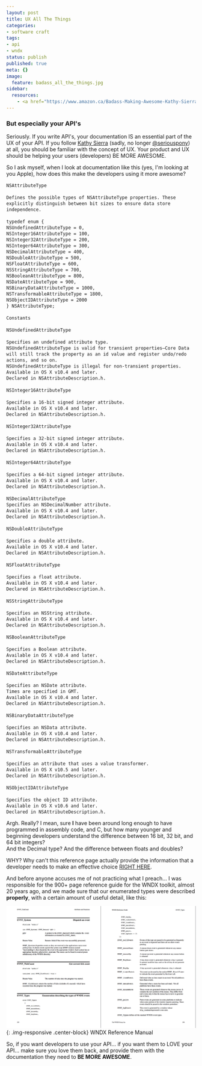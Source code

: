 ```yaml
---
layout: post
title: UX All The Things
categories:
- software craft
tags:
- api
- wndx
status: publish
published: true
meta: {}
image: 
  feature: badass_all_the_things.jpg
sidebar:
  resources:
    - <a href="https://www.amazon.ca/Badass-Making-Awesome-Kathy-Sierra/dp/1491919019/ref=as_li_ss_il?s=books&ie=UTF8&qid=1480449096&sr=1-1&linkCode=li1&tag=twg0f-20&linkId=200098e54afda7c4ee6b80c3cda484fa" target="_blank"><img border="0" src="//ws-na.amazon-adsystem.com/widgets/q?_encoding=UTF8&ASIN=1491919019&Format=_SL110_&ID=AsinImage&MarketPlace=CA&ServiceVersion=20070822&WS=1&tag=twg0f-20" ></a><img src="https://ir-ca.amazon-adsystem.com/e/ir?t=twg0f-20&l=li1&o=15&a=1491919019" width="1" height="1" border="0" alt="" style="border:none !important; margin:0px !important;" />
---
```

### But especially your API's

Seriously.  If you write API's, your documentation IS an essential part of the UX of your API.  If you follow 
[Kathy Sierra](https://en.wikipedia.org/wiki/Kathy_Sierra) (sadly, no longer 
[@seriouspony](https://en.wikipedia.org/wiki/Kathy_Sierra#cite_note-koolaid-6)) at all, you should be familiar 
with the concept of UX.  Your product and UX should be helping your users (developers) BE MORE AWESOME.

So I ask myself, when I look at documentation like this (yes, I'm looking at you Apple), how does this make the 
developers using it more awesome?

```objc
NSAttributeType

Defines the possible types of NSAttributeType properties. These explicitly distinguish between bit sizes to ensure data store independence.

typedef enum {
NSUndefinedAttributeType = 0,
NSInteger16AttributeType = 100,
NSInteger32AttributeType = 200,
NSInteger64AttributeType = 300,
NSDecimalAttributeType = 400,
NSDoubleAttributeType = 500,
NSFloatAttributeType = 600,
NSStringAttributeType = 700,
NSBooleanAttributeType = 800,
NSDateAttributeType = 900,
NSBinaryDataAttributeType = 1000,
NSTransformableAttributeType = 1800,
NSObjectIDAttributeType = 2000
} NSAttributeType;

Constants

NSUndefinedAttributeType

Specifies an undefined attribute type.
NSUndefinedAttributeType is valid for transient properties—Core Data will still track the property as an id value and register undo/redo actions, and so on.
NSUndefinedAttributeType is illegal for non-transient properties.
Available in OS X v10.4 and later.
Declared in NSAttributeDescription.h.

NSInteger16AttributeType

Specifies a 16-bit signed integer attribute.
Available in OS X v10.4 and later.
Declared in NSAttributeDescription.h.

NSInteger32AttributeType

Specifies a 32-bit signed integer attribute.
Available in OS X v10.4 and later.
Declared in NSAttributeDescription.h.

NSInteger64AttributeType

Specifies a 64-bit signed integer attribute.
Available in OS X v10.4 and later.
Declared in NSAttributeDescription.h.

NSDecimalAttributeType
Specifies an NSDecimalNumber attribute.
Available in OS X v10.4 and later.
Declared in NSAttributeDescription.h.

NSDoubleAttributeType

Specifies a double attribute.
Available in OS X v10.4 and later.
Declared in NSAttributeDescription.h.

NSFloatAttributeType

Specifies a float attribute.
Available in OS X v10.4 and later.
Declared in NSAttributeDescription.h.

NSStringAttributeType

Specifies an NSString attribute.
Available in OS X v10.4 and later.
Declared in NSAttributeDescription.h.

NSBooleanAttributeType

Specifies a Boolean attribute.
Available in OS X v10.4 and later.
Declared in NSAttributeDescription.h.

NSDateAttributeType

Specifies an NSDate attribute.
Times are specified in GMT.
Available in OS X v10.4 and later.
Declared in NSAttributeDescription.h.

NSBinaryDataAttributeType

Specifies an NSData attribute.
Available in OS X v10.4 and later.
Declared in NSAttributeDescription.h.

NSTransformableAttributeType

Specifies an attribute that uses a value transformer.
Available in OS X v10.5 and later.
Declared in NSAttributeDescription.h.

NSObjectIDAttributeType

Specifies the object ID attribute.
Available in OS X v10.6 and later.
Declared in NSAttributeDescription.h.
```
Argh.  Really?  I mean, sure **I** have been around long enough to have programmed in assembly code, and C, but 
how many younger and beginning developers understand the difference between 16 bit, 32 bit, and 64 bit integers?  
And the Decimal type?  And the difference between floats and doubles?

WHY?  Why can't this reference page actually provide the information that a developer needs to make an effective choice 
[RIGHT HERE](https://developer.apple.com/library/mac/documentation/cocoa/reference/CoreDataFramework/Classes/NSAttributeDescription_Class/reference.html#//apple_ref/doc/uid/TP30001175-BAJBGGIB).


And before anyone accuses me of not practicing what I preach... I was responsible for the 900+ page reference guide for 
the WNDX toolkit, almost 20 years ago, and we made sure that our enumerated types were described **properly**, with 
a certain amount of useful detail, like this:
       
![WNDX Reference Manual](/img/original/Screen+Shot+2013-12-06+at+3.25.00+PM.png){: .img-responsive .center-block} WNDX Reference Manual

So, if you want developers to use your API... if you want them to LOVE your 
API... make sure you love them back, and provide them with the documentation they need to **BE MORE AWESOME**. 